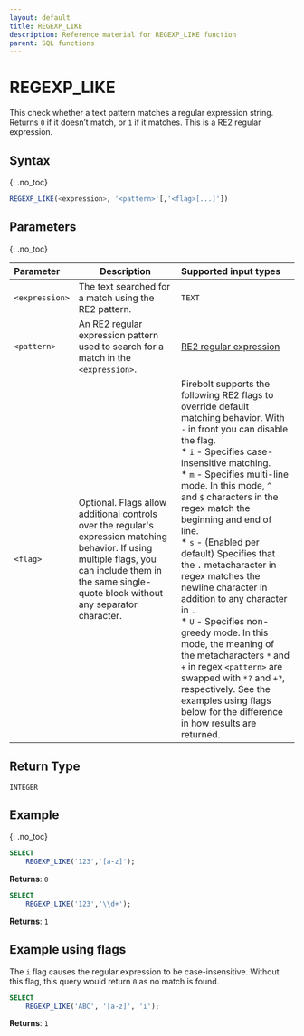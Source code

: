 ```yaml
---
layout: default
title: REGEXP_LIKE
description: Reference material for REGEXP_LIKE function
parent: SQL functions
---
```


# REGEXP_LIKE

This check whether a text pattern matches a regular expression string. Returns `0` if it doesn’t match, or `1` if it matches. This is a RE2 regular expression.

## Syntax
{: .no_toc}

```sql
REGEXP_LIKE(<expression>, '<pattern>'[,'<flag>[...]'])
```
## Parameters 
{: .no_toc}

| Parameter      | Description    |Supported input types         |
| :------------- | -------------- | :--------------------------- |
| `<expression>` | The text searched for a match using the RE2 pattern.  | `TEXT`  |
| `<pattern>`    | An RE2 regular expression pattern used to search for a match in the `<expression>`.    | [RE2 regular expression](https://github.com/google/re2/wiki/Syntax) |
| `<flag>`  | Optional. Flags allow additional controls over the regular's expression matching behavior. If using multiple flags, you can include them in the same single-quote block without any separator character. | Firebolt supports the following RE2 flags to override default matching behavior. With `-` in front you can disable the flag.<br>* `i` - Specifies case-insensitive matching.<br>* `m` - Specifies multi-line mode. In this mode, `^` and `$` characters in the regex match the beginning and end of line.<br>* `s` - (Enabled per default) Specifies that the `.` metacharacter in regex matches the newline character in addition to any character in `.`<br>* `U` - Specifies non-greedy mode. In this mode, the meaning of the metacharacters `*` and `+` in regex `<pattern>` are swapped with `*?` and `+?`, respectively. See the examples using flags below for the difference in how results are returned. |

## Return Type
`INTEGER` 

## Example
{: .no_toc}

```sql
SELECT
    REGEXP_LIKE('123','[a-z]');
```

**Returns**: `0`

```sql
SELECT
    REGEXP_LIKE('123','\\d+');
```

**Returns**: `1`

## Example using flags

The `i` flag causes the regular expression to be case-insensitive. Without this flag, this query would return `0` as no match is found.

```sql
SELECT
	REGEXP_LIKE('ABC', '[a-z]', 'i');
```

**Returns**: `1`
